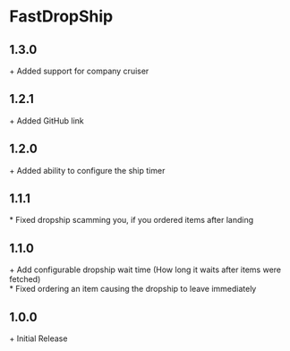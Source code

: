 # FastDropShip

## 1.3.0

\+ Added support for company cruiser<br>

## 1.2.1

\+ Added GitHub link<br>

## 1.2.0

\+ Added ability to configure the ship timer<br>

## 1.1.1

\* Fixed dropship scamming you, if you ordered items after landing<br>

## 1.1.0

\+ Add configurable dropship wait time (How long it waits after items were fetched)<br>
\* Fixed ordering an item causing the dropship to leave immediately<br>

## 1.0.0

\+ Initial Release
